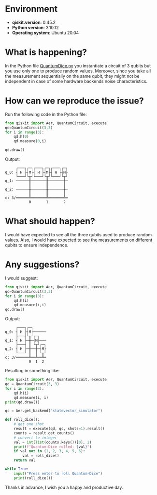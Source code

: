 # Environment

- **qiskit.__version__**: 0.45.2
- **Python version**: 3.10.12
- **Operating system**: Ubuntu 20.04

# What is happening?
In the Python file [QuantumDice.py](https://github.com/alihakimtaskiran/QuantumDice/blob/5515461e31f49a17f1f6d030854e0b53316badda/QuantumDice.py#L5) you instantiate a circuit of 3 qubits but you use only one to produce random values. Moreover, since you take all the measurement sequentially on the same qubit, they might not be independent in case of some hardware backends noise characteristics.

# How can we reproduce the issue?
Run the following code in the Python file:

```python
from qiskit import Aer, QuantumCircuit, execute
qd=QuantumCircuit(3,3)
for i in range(3):
    qd.h(0)
    qd.measure(0,i)

qd.draw()
```
Output:
```
     ┌───┐┌─┐┌───┐┌─┐┌───┐┌─┐
q_0: ┤ H ├┤M├┤ H ├┤M├┤ H ├┤M├
     └───┘└╥┘└───┘└╥┘└───┘└╥┘
q_1: ──────╫───────╫───────╫─
           ║       ║       ║
q_2: ──────╫───────╫───────╫─
           ║       ║       ║
c: 3/══════╩═══════╩═══════╩═
           0       1       2
```

# What should happen?
I would have expected to see all the three qubits used to produce random values. Also, I would have expected to see the measurements on different qubits to ensure independence.

# Any suggestions?
I would suggest:

```python
from qiskit import Aer, QuantumCircuit, execute
qd=QuantumCircuit(3,3)
for i in range(3):
    qd.h(i)
    qd.measure(i,i)
qd.draw()
```
Output:
```
     ┌───┐┌─┐
q_0: ┤ H ├┤M├──────
     ├───┤└╥┘┌─┐
q_1: ┤ H ├─╫─┤M├───
     ├───┤ ║ └╥┘┌─┐
q_2: ┤ H ├─╫──╫─┤M├
     └───┘ ║  ║ └╥┘
c: 3/══════╩══╩══╩═
           0  1  2
```

Resulting in something like:
```python
from qiskit import Aer, QuantumCircuit, execute
qd = QuantumCircuit(3, 3)
for i in range(3):
    qd.h(i)
    qd.measure(i, i)
print(qd.draw())

qc = Aer.get_backend("statevector_simulator")

def roll_dice():
    # get one shot
    result = execute(qd, qc, shots=1).result()
    counts = result.get_counts()
    # convert to integer
    val = int(list(counts.keys())[0], 2)
    print(f"Quantum-Dice rolled: {val}")
    if val not in (1, 2, 3, 4, 5, 6):
        val = roll_dice()
    return val

while True:
    input("Press enter to roll Quantum-Dice")
    print(roll_dice())
```

Thanks in advance, I wish you a happy and productive day.

